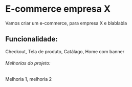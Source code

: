 # E-commerce empresa X

Vamos criar um e-commerce, para empresa X e blablabla

## Funcionalidade:

Checkout, Tela de produto, Catálago, Home com banner

###### Melhorias do projeto:

Melhoria 1, melhoria 2 